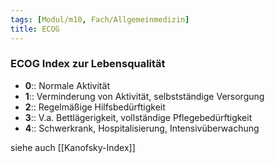 ```yaml
---
tags: [Modul/m10, Fach/Allgemeinmedizin]
title: ECOG
---
```

### ECOG Index zur Lebensqualität
- **0**:: Normale Aktivität
- **1**:: Verminderung von Aktivität, selbstständige Versorgung
- **2**:: Regelmäßige Hilfsbedürftigkeit
- **3**:: V.a. Bettlägerigkeit, vollständige Pflegebedürftigkeit
- **4**:: Schwerkrank, Hospitalisierung, Intensivüberwachung

siehe auch [[Kanofsky-Index]]